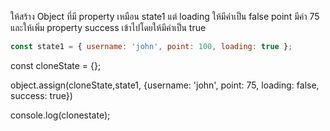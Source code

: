 ให้สร้าง Object ที่มี property เหมือน state1 แต่ loading ให้มีค่าเป็น false point มีค่า 75 และให้เพิ่ม property success เข้าไปโดยให้มีค่าเป็น true 

```js
const state1 = { username: 'john', point: 100, loading: true };
```

const cloneState = {};

object.assign(cloneState,state1, {username: 'john', point: 75, loading: false, success: true})

console.log(clonestate);